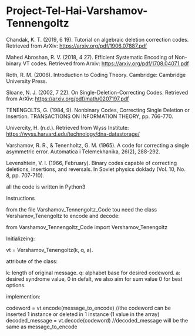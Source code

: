# Project-Tel-Hai-Varshamov-Tennengoltz


Chandak, K. T. (2019, 6 19). Tutorial on algebraic deletion correction codes. Retrieved from ArXiv:
https://arxiv.org/pdf/1906.07887.pdf

Mahed Abroshan, R. V. (2018, 4 27). Efficient Systematic Encoding of Non-binary VT codes. Retrieved
from Arxiv: https://arxiv.org/pdf/1708.04071.pdf

Roth, R. M. (2006). Introduction to Coding Theory. Cambridge: Cambridge University Press.

Sloane, N. J. (2002, 7 22). On Single-Deletion-Correcting Codes. Retrieved from ArXiv:
https://arxiv.org/pdf/math/0207197.pdf

TENENGOLTS, G. (1984, 9). Nonbinary Codes, Correcting Single Deletion or Insertion. TRANSACTIONS
ON INFORMATION THEORY, pp. 766-770.

Univercity, H. (n.d.). Retrieved from Wyss Institute: https://wyss.harvard.edu/technology/dna-datastorage/

Varshamov, R. R., & Tenenholtz, G. M. (1965). A code for correcting a single asymmetric
error. Automatica i Telemekhanika, 26(2), 288-292.

Levenshtein, V. I. (1966, February). Binary codes capable of correcting deletions, insertions,
and reversals. In Soviet physics doklady (Vol. 10, No. 8, pp. 707-710).

all the code is written in Python3


Instructions

from the file Varshamov_Tennengoltz_Code tou need the class Vershamov_Tenengoltz to encode and decode:

from Varshamov_Tennengoltz_Code import Vershamov_Tenengoltz


Initializeing:

vt = Vershamov_Tenengoltz(k, q, a).


attribute of the class:

k: length of original message.
q: alphabet base for desired codeword.
a: desired syndrome value, 0 in defalt, we also aim for sum value 0 for best options. 


implemention:

codeword = vt.encode(message_to_encode)
//the codeword can be inserted 1 instance or deleted in 1 instance (1 value in the array)
decoded_message = vt.decode(codeword)
//decoded_message will be the same as message_to_encode



